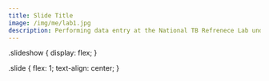 ```yaml
---
title: Slide Title
image: /img/me/lab1.jpg
description: Performing data entry at the National TB Refrenece Lab under National Public Health Laboratory during my industrial Attachment.
---
```

.slideshow {
  display: flex;
}

.slide {
  flex: 1;
  text-align: center;
}
